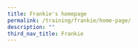 ```yaml
---
title: Frankie's homepage
permalink: /training/frankie/home-page/
description: ""
third_nav_title: Frankie
---
```

